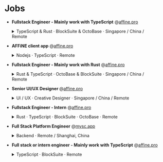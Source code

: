 # Jobs

- <b>Fullstack Engineer - Mainly work with TypeScript</b> @[affine.pro]

  <details><summary>TypeScript & Rust · BlockSuite & OctoBase · Singapore / China / Remote</summary>
  <p>

  ## What we do

  We **AFFiNE** hold a vision of shaping a world semantically connected through block components in modern applications.
  We're open for Fullstack Engineer positions across the BlockSuite sub-team.
  The **BlockSuite** team works on creating
  the best **block-editor** and **open-block** protocol for use in AFFiNE.
  Paving the way for a new generation of SaaS
  software and developers.

  ## Fullstack Engineer

  ### This position is for

  - Developing AFFiNE **the open source way**, including coding and community engagement.
  - Researching and supporting **onboarding process** of new use cases for AFFiNE.pro subscribers.
  - Improving our **block editor** and **graphics editor**.
  - Assisting our subscribers in utilizing our product in a data-based way with help from the operational teams.
  - Researching on better activation of potential subscribers.
  - Engineers who're self-organized individuals and also responsible team members, no matter they're on-site or
    working remotely.

  ### What we're looking for

  - Software engineering experience with **editor** or **graphics** and professional real-world use cases.
  - Experience and proficiency in **TypeScript** and a **second programming language** preferably **Rust**.
  - Strong communication and writing skills in English.
  - Ability to work in a diverse and cross-functional team with skill and ease.
  - A love for open source, sharing our visions and working under those values.

  ### It would be great if you are

  - Skillful in building UI with different web frameworks or native web components.
  - Heavy user of knowledge/project management tools.
  - Experienced in scaling **a successful SaaS product**.
  - Experienced in developing platforms or tools for developers.
  - Experienced in working with a **globally distributed team**.
  - Enthusiastic about AFFiNE products as a user or contributor.

  ### What we offer

  - $2800 vouchers for the latest MacBook Pro or working equipment of your choice.
  - Public holidays and paid annual leave starting at 12 days.
  - Free lunch, unlimited drinks and snacks.
  - Free English language lessons (including free IELTS test) open to all employees.
  - Become a maintainer of great open source projects and use Copilot powered by GitHub for free if you want.

  ## Contact us

  Interested? Send us your CV to [contact@toeverything.info].

  Feel free to include any extra information (GitHub link, previous projects, personal blog etc.).

  </p>
  </details>

- <b>AFFiNE client app</b> @[affine.pro]

  <details><summary>Nodejs · TypeScript · Remote</summary>
  <p>

  ## What we do

  We **AFFiNE** hold a vision of shaping a world semantically connected through block components in collaboration
  applications.
  We're open for Fullstack Engineer internship positions across the **Client Application Development** sub-team on
  creating **AFFiNE client app** for desktop and mobile devices.

  ## Fullstack Engineer Intern

  ### This position is for

  - Developing AFFiNE **the open source way**, including coding and community engagement.
  - Build the **client app** for desktop and mobile devices using web technologies.

  ### What we're looking for

  - Software engineering experience with cross-platform client app development and professional real-world use cases.
  - Experience and proficiency in **TypeScript** and a **second programming language** preferably **Rust**.
  - Strong communication and writing skills in English.
  - Ability to work in a diverse and cross-functional team with skill and ease.
  - A lover for open source, sharing our visions and working under those values.

  ### It would be great if you are

  - Heavy user of knowledge/project management tools.
  - Experience in Napi.rs, Electron, Tauri, Flutter, React Native, etc.
  - Enthusiastic about AFFiNE products as a user or contributor.

  ## Contact us

  Interested? You can full this [form](https://6dxre9ihosp.typeform.com/to/lnHWRsVS) or send us your CV to [contact@toeverything.info].

  Feel free to include any extra information (GitHub link, previous projects, personal blog etc.).

  </p>
  </details>

- <b>Fullstack Engineer - Mainly work with Rust</b> @[affine.pro]

  <details><summary>Rust & TypeScript · OctoBase & BlockSuite · Singapore / China / Remote</summary>
  <p>

  ## What we do

  We, `AFFiNE` believe in shaping a world semantically connected through block components in modern applications. We're
  open for Fullstack Engineer positions across the OctoBase sub-team. OctoBase is an offline, scalable, and
  self-contained collaborative database. It provides a data collaboration engine for AFFiNE and BlockSuite. It can
  either run on the server as a service or be embedded in our client to offer a complete offline computing capacity.

  ## Fullstack Engineer

  ### This position is for

  - Developing AFFiNE the open source way, including coding and community engagement.
  - Researching and supporting the onboarding process of new use cases for AFFiNE.pro subscribers.
  - Improving our data computing engine with Rust.
  - Assisting our subscribers in utilizing our product in a data-based way with help from the operational - teams.
  - Researching on better activation of potential subscribers.
  - Engineers who're self-organized individuals and also responsible team members, no matter whether - they're on-site
    or working remotely.

  ### What we're looking for

  - Ability to use TypeScript proficiently in engineering projects and at least one server-side development language (
    preferably Rust).
  - Strong English communication and writing skills.
  - Ability to work skillfully and comfortably within diverse and cross-functional teams.
  - Love open source, share our vision, and work within those values.

  ### It would be great if you are

  - Experience in understanding the architecture and being responsible for the development of a function or module in a
    real project
  - Heavy user of knowledge/project management tools
  - Experience in working on a real-world database, distributed server application, or serverless application projects
  - Experience in using a collaborative algorithm on your own or participating in projects
  - Experienced in working with a globally distributed team.
  - Enthusiastic about AFFiNE products as a user or contributor.

  ### What we offer

  - $2800 vouchers for latest generation MacBook Pr or working equipment of your choice.
  - Public holidays and paid annual leave starting at 12 days.
  - Free lunch, unlimited drinks and snacks.
  - Free English language lessons (including free IELTS test) open to all employees.
  - Become a maintainer of great open source projects and use Copilot powered by GitHub for free if you want.

  ## Contact us

  Interested? Send us your CV to [contact@toeverything.info].

  Feel free to include any extra information (GitHub link, previous projects, personal blog etc.).

  </p>
  </details>

- <b>Senior UI/UX Designer </b> @[affine.pro]

  <details><summary>UI / UX · Creative Designer · Singapore / China / Remote</summary>
  <p>

  ## Senior UI/UX Designer

  We're seeking a highly skilled and experienced Senior UI/UX Designer to join our team and lead the development and
  implementation of a UI design system for our product AFFiNE.
  The ideal candidate will have a proven track record in
  UI/UX design, as well as a deep understanding of the latest design trends and technologies.

  ### Position Requirements

  - Lead the development and implementation of a UI design system for AFFiNE
  - Create and maintain a UI component library, including colors, fonts, buttons, text boxes, etc.
  - Establish UI design guidelines and standards to ensure consistency and reusability of all components
  - Collaborate with cross-functional teams to gather requirements and design intuitive, user-friendly interfaces
  - Conduct user research and gather feedback to iterate and improve the UI design system
  - Stay up-to-date with the latest design trends and technologies, and continuously improve the UI design system
  - Extensive experience in creative design thinking
  - Strong expertise in animate effect design
  - Having abroad job experience background
  - Having a strong visual background or experience, proficient in illutrations（bonus point）
  - Having distinctive artistic talent （bonus point）

  ### Job Requirements

  - Bachelor's or Master's degree in Graphic Design, UI/UX Design, or a related field
  - Extensive experience in UI/UX design, with a portfolio showcasing previous work
  - Proficiency in design tools such as Sketch, Figma, Adobe Creative Suite, etc.
  - Strong understanding of design principles and best practices, including typography, color theory, and user-centered
    design
  - Experience leading and mentoring junior designers
  - Excellent communication and collaboration skills
  - This is a long-term project that requires constant iteration and improvement to ensure AFFiNE's UI design meets user
    needs and remains competitive.

  ### What we offer

  - $2800 vouchers for the latest MacBook Pro or working equipment of your choice.
  - Public holidays and paid annual leave starting at 12 days.
  - Free lunch, unlimited drinks and snacks.
  - Free English language lessons (including free IELTS test) open to all employees.
  - Become a maintainer of great open source projects and use Copilot powered by GitHub for free if you want.

  ## Contact us

  Interested? Send us your CV to [contact@toeverything.info].

  Feel free to include any extra information (GitHub link, previous projects, personal blog etc.).

  </p>
  </details>

- <b>Fullstack Engineer - Intern</b> @[affine.pro]

  <details><summary>Rust · TypeScript · BlockSuite · OctoBase · Remote</summary>
  <p>

  ## What we do

  We **AFFiNE** hold a vision of shaping a world semantically connected through block components in modern applications.
  We're open for Fullstack Engineer positions across the BlockSuite sub-team. The **BlockSuite** team works on creating
  the best **block-editor** and **open-block** protocol for use in AFFiNE. Paving the way for a new generation of SaaS
  software and developers.

  ## Fullstack Engineer Intern

  ### This position is for

  - Developing AFFiNE **the open source way**, including coding and community engagement.
  - Improving our **block editor** and **graphics editor**.
  - Researching on better activation of potential subscribers.

  ### What we're looking for

  - Software engineering experience with **editor** or **graphics** and professional real-world use cases.
  - Experience and proficiency in **TypeScript** and a **second programming language** preferably **Rust**.
  - Strong communication and writing skills in English.
  - Ability to work in a diverse and cross-functional team with skill and ease.
  - A lover for open source, sharing our visions and working under those values.

  ### It would be great if you are

  - Heavy user of knowledge/project management tools.
  - Enthusiastic about AFFiNE products as a user or contributor.

  ## Contact us

  Interested? Send us your CV to [contact@toeverything.info].

  Feel free to include any extra information (GitHub link, previous projects, personal blog etc.).

  </p>
  </details>

- <b>Full Stack Platform Engineer</b> @[mysc.app](https://mysc.app/)

  <details><summary>Backend · Remote / Shanghai, China</summary>
  <p>

  ## Full Stack Platform Engineer

  ### Your responsibilities will include

  - Build APIs in the Data Platform to support new capabilities within mysc.
  - Work with backend and client side databases (MongoDB, Redis, SQLite)
  - Design and implement algorithms that are highly performant, resilient against failures and race conditions and are
    easy to use by application developers
  - Build up solid knowledge of our product to understand end to end system behavior and data flow
  - Execute performance profiling on existing systems to identify key bottlenecks and improve their performance
    characteristics

  ### What we're looking for

  - Strong analytical thinking, planning, and problem-solving skills
  - 3-5 years experience in building APIs or Platforms
  - Strong computer science fundamentals, including knowledge of data structures, algorithmic complexity, and designing
    for performance and scalability
  - Experience in NodeJS, TypeScript, and Go
  - Experience with unit / automated testing

  ### What we offer

  - A fully remote team based on Gather Town
  - A culture that encourages different opinions, respects different values and advocates work life balance
  - Real ownership and actual impact
  - Learning and career opportunities on the long run

  </p>
  </details>

[affine.pro]: http://affine.pro/
[contact@toeverything.info]: mailto:contact@toeverything.info

- <b>Full stack or intern engineer - Mainly work with TypeScript</b> @[affine.pro]

  <details><summary>TypeScript · BlockSuite · Remote</summary>
  <p>

  ## What we do

  We **AFFiNE** hold a vision of shaping a world semantically connected through block components in modern applications.
  We're open for Fullstack Engineer positions across the BlockSuite sub-team. The **BlockSuite** team works on creating
  the best **block-editor** and **open-block** protocol for use in AFFiNE. Paving the way for a new generation of SaaS
  software and developers.

  ## Full stack or intern engineer

  ### This position is for

  - Actively participate in Affine's open source work, responsible for implementing Affine's core features and continuously improving the user experience.
  - Optimise and improve the copy and paste function to increase the efficiency of user copy and paste operations.
  - Responsible for Affine's import and export work. Familiar with the data structure design of software such as Affine, Markdown, and Notion to ensure the accuracy of imported and exported data.

  ### What we're looking for

  - Proficient in the JavaScript technology stack.
  - Good English communication and teamwork skills, able to communicate and collaborate effectively with team members both locally and internationally.
  - Passionate about open source software, familiar with the open source community and experience in open source projects preferred.
  - Willingness to take on challenging work, agile thinking, strong learning skills and ability to adapt quickly to new technology and job requirements.

  ## Contact us

  Interested? Send us your CV to [contact@toeverything.info].

  Feel free to include any extra information (GitHub link, previous projects, personal blog etc.).

  </p>
  </details>
